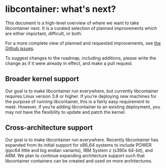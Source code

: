 # libcontainer: what's next?

This document is a high-level overview of where we want to take libcontainer next.
It is a curated selection of planned improvements which are either important, difficult, or both.

For a more complete view of planned and requested improvements, see [the Github issues](https://github.com/opencontainers/runc/libcontainer/issues).

To suggest changes to the roadmap, including additions, please write the change as if it were already in effect, and make a pull request.

## Broader kernel support

Our goal is to make libcontainer run everywhere, but currently libcontainer requires Linux version 3.8 or higher. If you’re deploying new machines for the purpose of running libcontainer, this is a fairly easy requirement to meet. However, if you’re adding libcontainer to an existing deployment, you may not have the flexibility to update and patch the kernel.

## Cross-architecture support

Our goal is to make libcontainer run everywhere. Recently libcontainer has
expanded from its initial support for x86_64 systems to include POWER (ppc64
little and big endian variants), IBM System z (s390x 64-bit), and ARM. We plan
to continue expanding architecture support such that libcontainer containers
can be created and used on more architectures.
